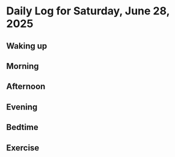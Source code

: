 # Daily Log for Saturday, June 28, 2025

## Waking up

## Morning

## Afternoon

## Evening

## Bedtime

## Exercise
